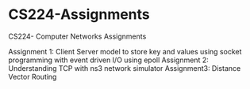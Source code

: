 # CS224-Assignments
CS224- Computer Networks Assignments

Assignment 1: Client Server model to store key and values using socket programming with event driven I/O using epoll
Assignment 2: Understanding TCP with ns3 network simulator
Assignment3: Distance Vector Routing
